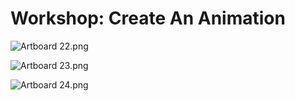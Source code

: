 # Workshop: Create An Animation

<p><img src="https://vertexschool.instructure.com/courses/316/files/21076/preview?verifier=yS8HL4uF9qTteRegGfuNBNHPUeqMVoFZMqqedfLZ" alt="Artboard 22.png" data-api-endpoint="https://vertexschool.instructure.com/api/v1/courses/316/files/21076" data-api-returntype="File"></p>
<p><img src="https://vertexschool.instructure.com/courses/316/files/21077/preview?verifier=2ppuQBQANotDFN1xllMjvFBdOKsAvC8Xugmct7gL" alt="Artboard 23.png" data-api-endpoint="https://vertexschool.instructure.com/api/v1/courses/316/files/21077" data-api-returntype="File"></p>
<p><img src="https://vertexschool.instructure.com/courses/316/files/21078/preview?verifier=OolZhnQA2Pd6OHuOINYH2X4heniTAmlu3CCN0quA" alt="Artboard 24.png" data-api-endpoint="https://vertexschool.instructure.com/api/v1/courses/316/files/21078" data-api-returntype="File"></p>